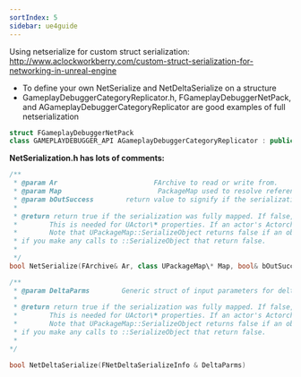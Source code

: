 ```yaml
---
sortIndex: 5
sidebar: ue4guide
---
```


Using netserialize for custom struct serialization: <http://www.aclockworkberry.com/custom-struct-serialization-for-networking-in-unreal-engine>

- To define your own NetSerialize and NetDeltaSerialize on a structure
- GameplayDebuggerCategoryReplicator.h, FGameplayDebuggerNetPack, and AGameplayDebuggerCategoryReplicator  are good examples of full netserialization

```cpp
struct FGameplayDebuggerNetPack
class GAMEPLAYDEBUGGER_API AGameplayDebuggerCategoryReplicator : public Aactor
```

**NetSerialization.h has lots of comments:**

```cpp
/**
 * @param Ar                        FArchive to read or write from.
 * @param Map                        PackageMap used to resolve references to UObject\*
 * @param bOutSuccess        return value to signify if the serialization was succesfull (if false, an error will be logged by the calling function)
 *
 * @return return true if the serialization was fully mapped. If false, the property will be considered 'dirty' and will replicate again on the next update.
 *        This is needed for UActor\* properties. If an actor's Actorchannel is not fully mapped, properties referencing it must stay dirty.
 *        Note that UPackageMap::SerializeObject returns false if an object is unmapped. Generally, you will want to return false from your ::NetSerialize
 * if you make any calls to ::SerializeObject that return false.
 *
 */
bool NetSerialize(FArchive& Ar, class UPackageMap\* Map, bool& bOutSuccess)

/**
 * @param DeltaParms        Generic struct of input parameters for delta serialization
 *
 * @return return true if the serialization was fully mapped. If false, the property will be considered 'dirty' and will replicate again on the next update.
 *        This is needed for UActor\* properties. If an actor's Actorchannel is not fully mapped, properties referencing it must stay dirty.
 *        Note that UPackageMap::SerializeObject returns false if an object is unmapped. Generally, you will want to return false from your ::NetSerialize
 * if you make any calls to ::SerializeObject that return false.
 *
*/

bool NetDeltaSerialize(FNetDeltaSerializeInfo & DeltaParms)
```
